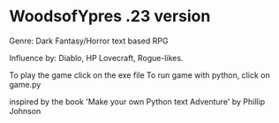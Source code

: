 # WoodsofYpres .23 version 

Genre: Dark Fantasy/Horror text based RPG

Influence by: Diablo, HP Lovecraft, Rogue-likes.

To play the game click on the exe file 
To run game with python, click on game.py 

inspired by the book 'Make your own Python text Adventure' by Phillip Johnson 

 


